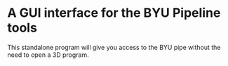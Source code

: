 # A GUI interface for the BYU Pipeline tools

This standalone program will give you access to the BYU pipe without the need to open a 3D program.
